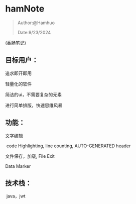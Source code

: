 # hamNote

> Author:@Hamhuo
>
> Date:9/23/2024

(香肠笔记)

## 目标用户：

追求即开即用

轻量化的软件

简洁的ui，不需要复杂的元素

进行简单排版，快速思维风暴



## 功能：

文字编辑

​	code Highlighting, line counting, AUTO-GENERATED header 

文件保存，加载, File Exit

Data Marker

## 技术栈：

​	java，jwt


